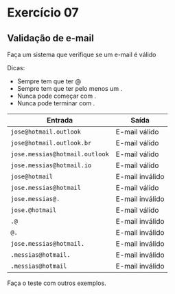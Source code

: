 # Exercício 07

## Validação de e-mail

Faça um sistema que verifique se um e-mail é válido

Dicas:

-   Sempre tem que ter @
-   Sempre tem que ter pelo menos um .
-   Nunca pode começar com .
-   Nunca pode terminar com .

| Entrada                      | Saída           |
| ---------------------------- | --------------- |
| `jose@hotmail.outlook`         | E-mail válido   |
| `jose@hotmail.outlook.br`      | E-mail válido   |
| `jose.messias@hotmail.outlook` | E-mail válido   |
| `jose.messias@hotmail.io`      | E-mail válido   |
| `jose@hotmail`                 | E-mail inválido |
| `jose.messias@hotmail`         | E-mail válido   |
| `jose.messias@.`             | E-mail inválido |
| `jose.@hotmail`                | E-mail válido   |
| `.@`                         | E-mail inválido |
| `@.`                         | E-mail inválido |
| `jose.messias@hotmail.`        | E-mail inválido |
| `.messias@hotmail.`            | E-mail inválido |
| `.messias@hotmail`             | E-mail inválido |

Faça o teste com outros exemplos.


